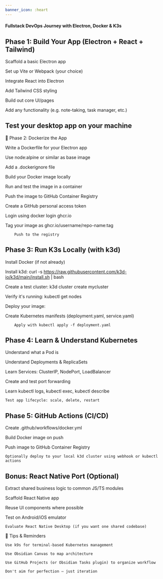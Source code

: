 ```yaml
---
banner_icon: :heart
---
```

#### Fullstack DevOps Journey with Electron, Docker & K3s

## Phase 1: Build Your App (Electron + React + Tailwind)

Scaffold a basic Electron app

Set up Vite or Webpack (your choice)

Integrate React into Electron

Add Tailwind CSS styling

Build out core UI/pages

Add any functionality (e.g. note-taking, task manager, etc.)

## Test your desktop app on your machine

🐳 Phase 2: Dockerize the App

Write a Dockerfile for your Electron app

Use node:alpine or similar as base image

Add a .dockerignore file

Build your Docker image locally

Run and test the image in a container

Push the image to GitHub Container Registry

Create a GitHub personal access token

Login using docker login ghcr.io

Tag your image as ghcr.io/username/repo-name:tag

        Push to the registry

## Phase 3: Run K3s Locally (with k3d)

Install Docker (if not already)

Install k3d:
curl -s https://raw.githubusercontent.com/k3d-io/k3d/main/install.sh | bash

Create a test cluster:
k3d cluster create mycluster

Verify it's running:
kubectl get nodes

Deploy your image:

Create Kubernetes manifests (deployment.yaml, service.yaml)

        Apply with kubectl apply -f deployment.yaml

## Phase 4: Learn & Understand Kubernetes

Understand what a Pod is

Understand Deployments & ReplicaSets

Learn Services: ClusterIP, NodePort, LoadBalancer

Create and test port forwarding

Learn kubectl logs, kubectl exec, kubectl describe

    Test app lifecycle: scale, delete, restart

## Phase 5: GitHub Actions (CI/CD)

Create .github/workflows/docker.yml

Build Docker image on push

Push image to GitHub Container Registry

    Optionally deploy to your local k3d cluster using webhook or kubectl actions

## Bonus: React Native Port (Optional)

Extract shared business logic to common JS/TS modules

Scaffold React Native app

Reuse UI components where possible

Test on Android/iOS emulator

    Evaluate React Native Desktop (if you want one shared codebase)

📌 Tips & Reminders

    Use k9s for terminal-based Kubernetes management

    Use Obsidian Canvas to map architecture

    Use GitHub Projects (or Obsidian Tasks plugin) to organize workflow

    Don't aim for perfection — just iteration

